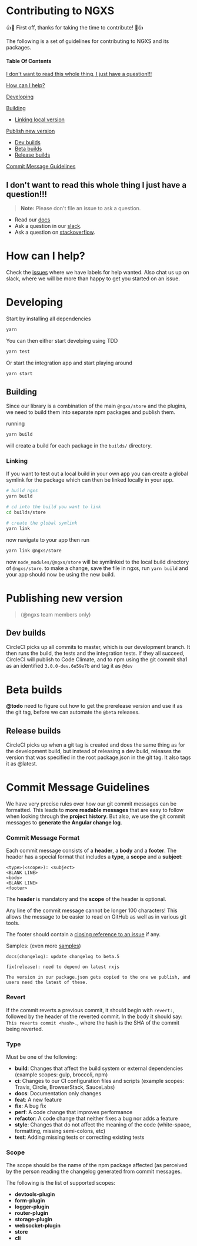 # Contributing to NGXS

:+1::tada: First off, thanks for taking the time to contribute! :tada::+1:

The following is a set of guidelines for contributing to NGXS and its packages.

#### Table Of Contents

[I don't want to read this whole thing, I just have a question!!!](#i-dont-want-to-read-this-whole-thing-i-just-have-a-question)

[How can I help?](#how-can-I-help?)

[Developing](#developing)

[Building](#building)

- [Linking local version](#linking)

[Publish new version](#publishing-new-version)

- [Dev builds](#dev-builds)
- [Beta builds](#beta-builds)
- [Release builds](#release-builds)

[Commit Message Guidelines](#commit)

## I don't want to read this whole thing I just have a question!!!

> **Note:** Please don't file an issue to ask a question.

- Read our [docs](https://ngxs.gitbook.io/ngxs)
- Ask a question in our [slack](https://join.slack.com/t/ngxs/shared_invite/zt-by26i24h-2CC5~vqwNCiZa~RRibh60Q).
- Ask a question on [stackoverflow](https://stackoverflow.com/questions/tagged/ngxs).

# How can I help?

Check the [issues](https://github.com/ngxs/store/issues) where we have labels for help wanted.
Also chat us up on slack, where we will be more than happy to get you started on an issue.

# Developing

Start by installing all dependencies

```bash
yarn
```

You can then either start develping using TDD

```bash
yarn test
```

Or start the integration app and start playing around

```bash
yarn start
```

## Building

Since our library is a combination of the main `@ngxs/store` and the plugins, we need to build them into separate npm packages and publish them.

running

```bash
yarn build
```

will create a build for each package in the `builds/` directory.

### Linking

If you want to test out a local build in your own app you can create a global symlink for the package which can then be linked locally in your app.

```bash
# build ngxs
yarn build

# cd into the build you want to link
cd builds/store

# create the global symlink
yarn link
```

now navigate to your app then run

```bash
yarn link @ngxs/store
```

now `node_modules/@ngxs/store` will be symlinked to the local build directory of `@ngxs/store`.
to make a change, save the file in ngxs, run `yarn build` and your app should now be using the new build.

# Publishing new version

> (@ngxs team members only)

## Dev builds

CircleCI picks up all commits to master, which is our development branch. It then runs the build, the tests and the integration tests. If they all succeed,
CircleCI will publish to Code Climate, and to npm using the git commit sha1 as an identified `3.0.0-dev.6e59e7b` and tag it as `@dev`

# Beta builds

**@todo** need to figure out how to get the prerelease version and use it as the git tag, before we can automate the `@beta` releases.

## Release builds

CircleCI picks up when a git tag is created and does the same thing as for the development build, but instead of releasing a dev build,
releases the version that was specified in the root package.json in the git tag. It also tags it as @latest.

# <a name="commit"></a> Commit Message Guidelines

We have very precise rules over how our git commit messages can be formatted. This leads to **more
readable messages** that are easy to follow when looking through the **project history**. But also,
we use the git commit messages to **generate the Angular change log**.

### Commit Message Format

Each commit message consists of a **header**, a **body** and a **footer**. The header has a special
format that includes a **type**, a **scope** and a **subject**:

```
<type>(<scope>): <subject>
<BLANK LINE>
<body>
<BLANK LINE>
<footer>
```

The **header** is mandatory and the **scope** of the header is optional.

Any line of the commit message cannot be longer 100 characters! This allows the message to be easier
to read on GitHub as well as in various git tools.

The footer should contain a [closing reference to an issue](https://help.github.com/articles/closing-issues-via-commit-messages/) if any.

Samples: (even more [samples](https://github.com/ngxs/store/commits/master))

```
docs(changelog): update changelog to beta.5
```

```
fix(release): need to depend on latest rxjs

The version in our package.json gets copied to the one we publish, and users need the latest of these.
```

### Revert

If the commit reverts a previous commit, it should begin with `revert:`, followed by the header of the reverted commit. In the body it should say: `This reverts commit <hash>.`, where the hash is the SHA of the commit being reverted.

### Type

Must be one of the following:

- **build**: Changes that affect the build system or external dependencies (example scopes: gulp, broccoli, npm)
- **ci**: Changes to our CI configuration files and scripts (example scopes: Travis, Circle, BrowserStack, SauceLabs)
- **docs**: Documentation only changes
- **feat**: A new feature
- **fix**: A bug fix
- **perf**: A code change that improves performance
- **refactor**: A code change that neither fixes a bug nor adds a feature
- **style**: Changes that do not affect the meaning of the code (white-space, formatting, missing semi-colons, etc)
- **test**: Adding missing tests or correcting existing tests

### Scope

The scope should be the name of the npm package affected (as perceived by the person reading the changelog generated from commit messages.

The following is the list of supported scopes:

- **devtools-plugin**
- **form-plugin**
- **logger-plugin**
- **router-plugin**
- **storage-plugin**
- **websocket-plugin**
- **store**
- **cli**
